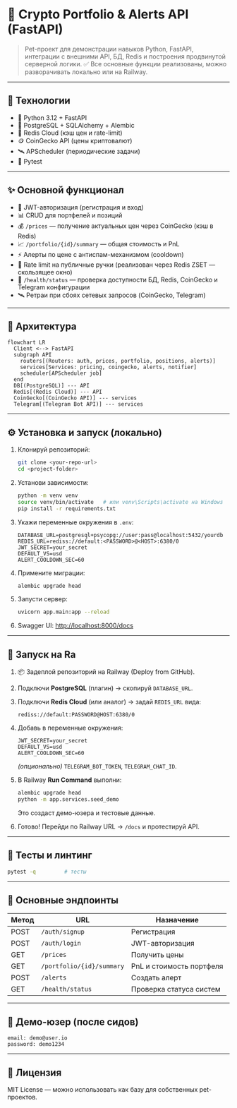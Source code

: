 # 🚀 Crypto Portfolio & Alerts API (FastAPI)

> Pet-проект для демонстрации навыков Python, FastAPI, интеграции с внешними API, БД, Redis и построения продвинутой серверной логики.
> ✅ Все основные функции реализованы, можно разворачивать локально или на Railway.

---

## 🧰 Технологии
- 🐍 Python 3.12 + FastAPI
- 🐘 PostgreSQL + SQLAlchemy + Alembic
- 🧠 Redis Cloud (кэш цен и rate-limit)
- 🪙 CoinGecko API (цены криптовалют)
- 🛰 APScheduler (периодические задачи)
- 🧪 Pytest

---

## ✨ Основной функционал
- 🔐 JWT-авторизация (регистрация и вход)
- 📊 CRUD для портфелей и позиций
- 💰 `/prices` — получение актуальных цен через CoinGecko (кэш в Redis)
- 📈 `/portfolio/{id}/summary` — общая стоимость и PnL
- ⚡ Алерты по цене с антиспам-механизмом (cooldown)
- 🧯 Rate limit на публичные ручки (реализован через Redis ZSET — скользящее окно)
- 📡 `/health/status` — проверка доступности БД, Redis, CoinGecko и Telegram конфигурации
- 🛰 Ретраи при сбоях сетевых запросов (CoinGecko, Telegram)

---

## 🧭 Архитектура
```mermaid
flowchart LR
  Client <--> FastAPI
  subgraph API
    routers[(Routers: auth, prices, portfolio, positions, alerts)]
    services[Services: pricing, coingecko, alerts, notifier]
    scheduler[APScheduler job]
  end
  DB[(PostgreSQL)] --- API
  Redis[(Redis Cloud)] --- API
  CoinGecko[(CoinGecko API)] --- services
  Telegram[(Telegram Bot API)] --- services
```

---

## ⚙️ Установка и запуск (локально)

1. Клонируй репозиторий:
   ```bash
   git clone <your-repo-url>
   cd <project-folder>
   ```

2. Установи зависимости:
   ```bash
   python -m venv venv
   source venv/bin/activate   # или venv\Scripts\activate на Windows
   pip install -r requirements.txt
   ```

3. Укажи переменные окружения в `.env`:
   ```env
   DATABASE_URL=postgresql+psycopg://user:pass@localhost:5432/yourdb
   REDIS_URL=rediss://default:<PASSWORD>@<HOST>:6380/0
   JWT_SECRET=your_secret
   DEFAULT_VS=usd
   ALERT_COOLDOWN_SEC=60
   ```

4. Примените миграции:
   ```bash
   alembic upgrade head
   ```

5. Запусти сервер:
   ```bash
   uvicorn app.main:app --reload
   ```

6. Swagger UI: [http://localhost:8000/docs](http://localhost:8000/docs)

---

## 🚂 Запуск на Ra

1. 📦 Задеплой репозиторий на Railway (Deploy from GitHub).
2. Подключи **PostgreSQL** (плагин) → скопируй `DATABASE_URL`.
3. Подключи **Redis Cloud** (или аналог) → задай `REDIS_URL` вида:
   ```
   rediss://default:PASSWORD@HOST:6380/0
   ```
4. Добавь в переменные окружения:
   ```
   JWT_SECRET=your_secret
   DEFAULT_VS=usd
   ALERT_COOLDOWN_SEC=60
   ```
   *(опционально)* `TELEGRAM_BOT_TOKEN`, `TELEGRAM_CHAT_ID`.

5. В Railway **Run Command** выполни:
   ```bash
   alembic upgrade head
   python -m app.services.seed_demo
   ```
   Это создаст демо-юзера и тестовые данные.

6. Готово! Перейди по Railway URL → `/docs` и протестируй API.

---

## 🧪 Тесты и линтинг
```bash
pytest -q         # тесты
```

---

## 📡 Основные эндпоинты

| Метод | URL                        | Назначение                                  |
|-------|-----------------------------|---------------------------------------------|
| POST  | `/auth/signup`              | Регистрация                                 |
| POST  | `/auth/login`               | JWT-авторизация                             |
| GET   | `/prices`                   | Получить цены                              |
| GET   | `/portfolio/{id}/summary`   | PnL и стоимость портфеля                   |
| POST  | `/alerts`                   | Создать алерт                              |
| GET   | `/health/status`           | Проверка статуса систем                    |

---

## 👤 Демо-юзер (после сидов)
```
email: demo@user.io
password: demo1234
```

---

## 📄 Лицензия
MIT License — можно использовать как базу для собственных pet-проектов.

